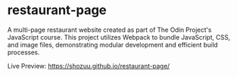 # restaurant-page
A multi-page restaurant website created as part of The Odin Project's JavaScript course. This project utilizes Webpack to bundle JavaScript, CSS, and image files, demonstrating modular development and efficient build processes.

Live Preview: https://shozuu.github.io/restaurant-page/